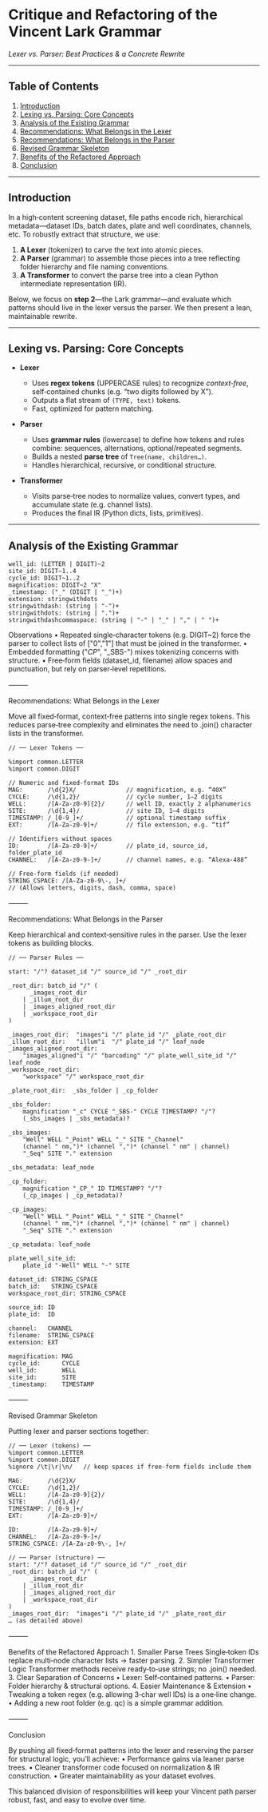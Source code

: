 # Critique and Refactoring of the Vincent Lark Grammar  
*Lexer vs. Parser: Best Practices & a Concrete Rewrite*

---

## Table of Contents

1. [Introduction](#introduction)  
2. [Lexing vs. Parsing: Core Concepts](#lexing-vs-parsing-core-concepts)  
3. [Analysis of the Existing Grammar](#analysis-of-the-existing-grammar)  
4. [Recommendations: What Belongs in the Lexer](#recommendations-what-belongs-in-the-lexer)  
5. [Recommendations: What Belongs in the Parser](#recommendations-what-belongs-in-the-parser)  
6. [Revised Grammar Skeleton](#revised-grammar-skeleton)  
7. [Benefits of the Refactored Approach](#benefits-of-the-refactored-approach)  
8. [Conclusion](#conclusion)  

---

## Introduction

In a high‑content screening dataset, file paths encode rich, hierarchical metadata—dataset IDs, batch dates, plate and well coordinates, channels, etc. To robustly extract that structure, we use:

1. **A Lexer** (tokenizer) to carve the text into atomic pieces.  
2. **A Parser** (grammar) to assemble those pieces into a tree reflecting folder hierarchy and file naming conventions.  
3. **A Transformer** to convert the parse tree into a clean Python intermediate representation (IR).

Below, we focus on **step 2**—the Lark grammar—and evaluate which patterns should live in the lexer versus the parser. We then present a lean, maintainable rewrite.

---

## Lexing vs. Parsing: Core Concepts

- **Lexer**  
  - Uses **regex tokens** (UPPERCASE rules) to recognize _context‑free_, self‑contained chunks (e.g. “two digits followed by X”).  
  - Outputs a flat stream of `(TYPE, text)` tokens.  
  - Fast, optimized for pattern matching.

- **Parser**  
  - Uses **grammar rules** (lowercase) to define how tokens and rules combine: sequences, alternations, optional/repeated segments.  
  - Builds a nested **parse tree** of `Tree(name, children…)`.  
  - Handles hierarchical, recursive, or conditional structure.

- **Transformer**  
  - Visits parse‐tree nodes to normalize values, convert types, and accumulate state (e.g. channel lists).  
  - Produces the final IR (Python dicts, lists, primitives).

---

## Analysis of the Existing Grammar

```ebnf
well_id: (LETTER | DIGIT)~2
site_id: DIGIT~1..4
cycle_id: DIGIT~1..2
magnification: DIGIT~2 "X"
_timestamp: ("_" (DIGIT | "_")+)
extension: stringwithdots
stringwithdash: (string | "-")+
stringwithdots: (string | ".")+
stringwithdashcommaspace: (string | "-" | "_" | "," | " ")+
```

Observations
	•	Repeated single‐character tokens (e.g. DIGIT~2) force the parser to collect lists of ["0","1"] that must be joined in the transformer.
	•	Embedded formatting ("_CP_", "_SBS-") mixes tokenizing concerns with structure.
	•	Free‑form fields (dataset_id, filename) allow spaces and punctuation, but rely on parser‐level repetitions.

⸻

Recommendations: What Belongs in the Lexer

Move all fixed‑format, context‑free patterns into single regex tokens. This reduces parse‑tree complexity and eliminates the need to .join() character lists in the transformer.

```
// ── Lexer Tokens ──

%import common.LETTER
%import common.DIGIT

// Numeric and fixed‑format IDs
MAG:       /\d{2}X/              // magnification, e.g. “40X”
CYCLE:     /\d{1,2}/             // cycle number, 1–2 digits
WELL:      /[A-Za-z0-9]{2}/      // well ID, exactly 2 alphanumerics
SITE:      /\d{1,4}/             // site ID, 1–4 digits
TIMESTAMP: /_[0-9_]+/            // optional timestamp suffix
EXT:       /[A-Za-z0-9]+/        // file extension, e.g. “tif”

// Identifiers without spaces
ID:        /[A-Za-z0-9]+/        // plate_id, source_id, folder_plate_id
CHANNEL:   /[A-Za-z0-9-]+/       // channel names, e.g. “Alexa-488”

// Free‑form fields (if needed)
STRING_CSPACE: /[A-Za-z0-9\-, ]+/
// (Allows letters, digits, dash, comma, space)

```

⸻

Recommendations: What Belongs in the Parser

Keep hierarchical and context‑sensitive rules in the parser. Use the lexer tokens as building blocks.

```
// ── Parser Rules ──

start: "/"? dataset_id "/" source_id "/" _root_dir

_root_dir: batch_id "/" (
      _images_root_dir
    | _illum_root_dir
    | _images_aligned_root_dir
    | _workspace_root_dir
)

_images_root_dir:  "images"i "/" plate_id "/" _plate_root_dir
_illum_root_dir:   "illum"i  "/" plate_id "/" leaf_node
_images_aligned_root_dir:
    "images_aligned"i "/" "barcoding" "/" plate_well_site_id "/" leaf_node
_workspace_root_dir:
    "workspace" "/" workspace_root_dir

_plate_root_dir:  _sbs_folder | _cp_folder

_sbs_folder:
    magnification "_c" CYCLE "_SBS-" CYCLE TIMESTAMP? "/"?
    (_sbs_images | _sbs_metadata)?

_sbs_images:
    "Well" WELL "_Point" WELL "_" SITE "_Channel"
    (channel " nm,")* (channel ",")* (channel " nm" | channel)
    "_Seq" SITE "." extension

_sbs_metadata: leaf_node

_cp_folder:
    magnification "_CP_" ID TIMESTAMP? "/"?
    (_cp_images | _cp_metadata)?

_cp_images:
    "Well" WELL "_Point" WELL "_" SITE "_Channel"
    (channel " nm,")* (channel ",")* (channel " nm" | channel)
    "_Seq" SITE "." extension

_cp_metadata: leaf_node

plate_well_site_id:
    plate_id "-Well" WELL "-" SITE

dataset_id: STRING_CSPACE
batch_id:   STRING_CSPACE
workspace_root_dir: STRING_CSPACE

source_id: ID
plate_id:  ID

channel:   CHANNEL
filename:  STRING_CSPACE
extension: EXT

magnification: MAG
cycle_id:      CYCLE
well_id:       WELL
site_id:       SITE
_timestamp:    TIMESTAMP
```

⸻

Revised Grammar Skeleton

Putting lexer and parser sections together:

```
// ── Lexer (tokens) ──
%import common.LETTER
%import common.DIGIT
%ignore /\t|\r|\n/   // keep spaces if free‑form fields include them

MAG:       /\d{2}X/
CYCLE:     /\d{1,2}/
WELL:      /[A-Za-z0-9]{2}/
SITE:      /\d{1,4}/
TIMESTAMP: /_[0-9_]+/
EXT:       /[A-Za-z0-9]+/

ID:        /[A-Za-z0-9]+/
CHANNEL:   /[A-Za-z0-9-]+/
STRING_CSPACE: /[A-Za-z0-9\-, ]+/

// ── Parser (structure) ──
start: "/"? dataset_id "/" source_id "/" _root_dir
_root_dir: batch_id "/" (
      _images_root_dir
    | _illum_root_dir
    | _images_aligned_root_dir
    | _workspace_root_dir
)
_images_root_dir:  "images"i "/" plate_id "/" _plate_root_dir
… (as detailed above)
```

⸻

Benefits of the Refactored Approach
	1.	Smaller Parse Trees
Single‑token IDs replace multi‑node character lists → faster parsing.
	2.	Simpler Transformer Logic
Transformer methods receive ready‑to‑use strings; no .join() needed.
	3.	Clear Separation of Concerns
	•	Lexer: Self‑contained patterns.
	•	Parser: Folder hierarchy & structural options.
	4.	Easier Maintenance & Extension
	•	Tweaking a token regex (e.g. allowing 3‑char well IDs) is a one‑line change.
	•	Adding a new root folder (e.g. qc) is a simple grammar addition.

⸻

Conclusion

By pushing all fixed‑format patterns into the lexer and reserving the parser for structural logic, you’ll achieve:
	•	Performance gains via leaner parse trees.
	•	Cleaner transformer code focused on normalization & IR construction.
	•	Greater maintainability as your dataset evolves.

This balanced division of responsibilities will keep your Vincent path parser robust, fast, and easy to evolve over time.